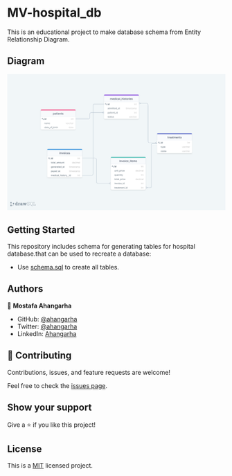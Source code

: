 # MV-hospital_db

This is an educational project to make database schema from Entity Relationship Diagram.

## Diagram

![ERD](./hospital_diagram.png)

## Getting Started

This repository includes schema for generating tables for hospital database.that can be used to recreate a database:

- Use [schema.sql](./schema_based_on_diagram.sql) to create all tables.

## Authors

👤 **Mostafa Ahangarha**

- GitHub: [@ahangarha](https://github.com/ahangarha)
- Twitter: [@ahangarha](https://twitter.com/ahangarha)
- LinkedIn: [Ahangarha](https://linkedin.com/in/ahangarha)

## 🤝 Contributing

Contributions, issues, and feature requests are welcome!

Feel free to check the [issues page](../../issues/).

## Show your support

Give a ⭐️ if you like this project!

## License

This is a [MIT](./LICENSE) licensed project.
